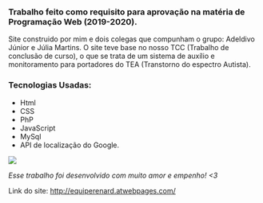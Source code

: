 ### Trabalho feito como requisito para aprovação na matéria de Programação Web (2019-2020).

Site construido por mim e dois colegas que compunham o grupo: Adeldivo Júnior e Júlia Martins.
O site teve base no nosso TCC (Trabalho de conclusão de curso), o que se trata de um sistema de auxílio e monitoramento para portadores do TEA (Transtorno do espectro Autista).

### Tecnologias Usadas:

- Html
- CSS
- PhP
- JavaScript
- MySql
- API de localização do Google.


<img src="https://media1.tenor.com/images/50319840f334e93d5bfa59eb38564ba6/tenor.gif?itemid=6158577">

_Esse trabalho foi desenvolvido com muito amor e empenho! <3_

Link do site: http://equiperenard.atwebpages.com/
